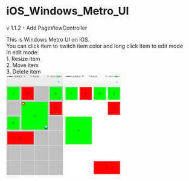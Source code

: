 iOS_Windows_Metro_UI
========================

v 1.1.2 - Add PageViewController

This is Windows Metro UI on iOS.  
You can click item to switch item color and long click item to edit mode  
In edit mode:  
	1. Resize item  
	2. Move item  
	3. Delete item  
![alt tag](/1.png)
![alt tag](/2.png)
